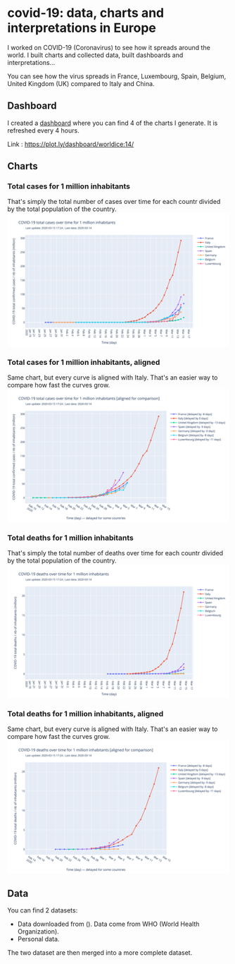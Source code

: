 # covid-19: data, charts and interpretations in Europe
I worked on COVID-19 (Coronavirus) to see how it spreads around the world. I built charts and collected data, built dashboards and interpretations...

You can see how the virus spreads in France, Luxembourg, Spain, Belgium, United Kingdom (UK) compared to Italy and China.

## Dashboard
I created a [dashboard](https://plot.ly/dashboard/worldice:14/) where you can find 4 of the charts I generate. It is refreshed every 4 hours.

Link : https://plot.ly/dashboard/worldice:14/

## Charts

### Total cases for 1 million inhabitants
That's simply the total number of cases over time for each countr divided by the total population of the country.
![](./images/cases_per_1m_inhabitant.png)

### Total cases for 1 million inhabitants, aligned
Same chart, but every curve is aligned with Italy. That's an easier way to compare how fast the curves grow.  
![](./images/cases_per_1m_inhabitant_aligned.png)

### Total deaths for 1 million inhabitants
That's simply the total number of deaths over time for each countr divided by the total population of the country.
![](./images/deaths_per_1m_inhabitant.png)

### Total deaths for 1 million inhabitants, aligned
Same chart, but every curve is aligned with Italy. That's an easier way to compare how fast the curves grow.  
![](./images/deaths_per_1m_inhabitant_aligned.png)

## Data
You can find 2 datasets:
- Data downloaded from (). Data come from WHO (World Health Organization).
- Personal data.

The two dataset are then merged into a more complete dataset.
